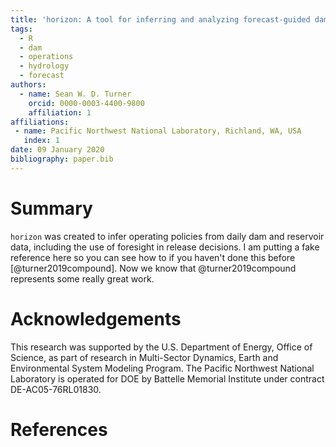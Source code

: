 ```yaml
---
title: 'horizon: A tool for inferring and analyzing forecast-guided dam and reservoir operations'
tags:
  - R
  - dam
  - operations
  - hydrology
  - forecast
authors:
  - name: Sean W. D. Turner
    orcid: 0000-0003-4400-9800
    affiliation: 1
affiliations:
 - name: Pacific Northwest National Laboratory, Richland, WA, USA
   index: 1
date: 09 January 2020
bibliography: paper.bib
---
```


# Summary
`horizon` was created to infer operating policies from daily dam and reservoir data, including the use of foresight in release decisions.  I am putting a fake reference here so you can see how to if you haven't done this before [@turner2019compound].  Now we know that @turner2019compound represents some really great work.


# Acknowledgements

This research was supported by the U.S. Department of Energy, Office of Science, as part of research in Multi-Sector Dynamics, Earth and Environmental System Modeling Program. The Pacific Northwest National Laboratory is operated for DOE by Battelle Memorial Institute under contract DE-AC05-76RL01830.

# References
